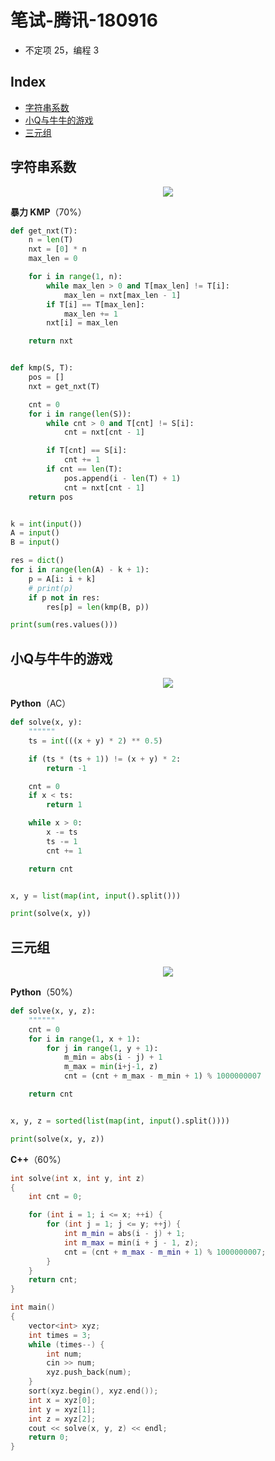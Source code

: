 笔试-腾讯-180916
===
- 不定项 25，编程 3


Index
---
<!-- TOC -->

- [字符串系数](#字符串系数)
- [小Q与牛牛的游戏](#小q与牛牛的游戏)
- [三元组](#三元组)

<!-- /TOC -->


## 字符串系数

<div align="center"><img src="../_assets/TIM截图20180916153221.png" height="" /></div>


**暴力 KMP**（70%）
```python
def get_nxt(T):
    n = len(T)
    nxt = [0] * n
    max_len = 0

    for i in range(1, n):
        while max_len > 0 and T[max_len] != T[i]:
            max_len = nxt[max_len - 1]
        if T[i] == T[max_len]:
            max_len += 1
        nxt[i] = max_len

    return nxt


def kmp(S, T):
    pos = []
    nxt = get_nxt(T)

    cnt = 0
    for i in range(len(S)):
        while cnt > 0 and T[cnt] != S[i]:
            cnt = nxt[cnt - 1]

        if T[cnt] == S[i]:
            cnt += 1
        if cnt == len(T):
            pos.append(i - len(T) + 1)
            cnt = nxt[cnt - 1]
    return pos


k = int(input())
A = input()
B = input()

res = dict()
for i in range(len(A) - k + 1):
    p = A[i: i + k]
    # print(p)
    if p not in res:
        res[p] = len(kmp(B, p))

print(sum(res.values()))
```


## 小Q与牛牛的游戏

<div align="center"><img src="../_assets/TIM截图20180916153203.png" height="" /></div>

**Python**（AC）
```python
def solve(x, y):
    """"""
    ts = int(((x + y) * 2) ** 0.5)

    if (ts * (ts + 1)) != (x + y) * 2:
        return -1

    cnt = 0
    if x < ts:
        return 1

    while x > 0:
        x -= ts
        ts -= 1
        cnt += 1

    return cnt


x, y = list(map(int, input().split()))

print(solve(x, y))
```


## 三元组

<div align="center"><img src="../_assets/TIM截图20180916153234.png" height="" /></div>

**Python**（50%）
```python
def solve(x, y, z):
    """"""
    cnt = 0
    for i in range(1, x + 1):
        for j in range(1, y + 1):
            m_min = abs(i - j) + 1
            m_max = min(i+j-1, z)
            cnt = (cnt + m_max - m_min + 1) % 1000000007

    return cnt


x, y, z = sorted(list(map(int, input().split())))

print(solve(x, y, z))
```

**C++**（60%）
```C++
int solve(int x, int y, int z)
{
    int cnt = 0;

    for (int i = 1; i <= x; ++i) {
        for (int j = 1; j <= y; ++j) {
            int m_min = abs(i - j) + 1;
            int m_max = min(i + j - 1, z);
            cnt = (cnt + m_max - m_min + 1) % 1000000007;
        }
    }
    return cnt;
}

int main()
{
    vector<int> xyz;
    int times = 3;
    while (times--) {
        int num;
        cin >> num;
        xyz.push_back(num);
    }
    sort(xyz.begin(), xyz.end());
    int x = xyz[0];
    int y = xyz[1];
    int z = xyz[2];
    cout << solve(x, y, z) << endl;
    return 0;
}
```
